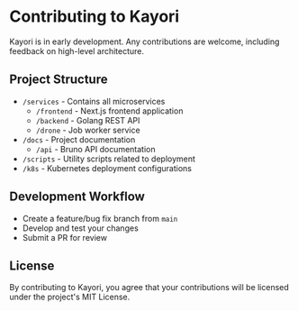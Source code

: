 # Contributing to Kayori

Kayori is in early development. Any contributions are welcome, including feedback on high-level architecture.

## Project Structure

- `/services` - Contains all microservices
  - `/frontend` - Next.js frontend application
  - `/backend` - Golang REST API
  - `/drone` - Job worker service
- `/docs` - Project documentation
  - `/api` - Bruno API documentation
- `/scripts` - Utility scripts related to deployment
- `/k8s` - Kubernetes deployment configurations

## Development Workflow

- Create a feature/bug fix branch from `main`
- Develop and test your changes
- Submit a PR for review

## License

By contributing to Kayori, you agree that your contributions will be licensed under the project's MIT License.
